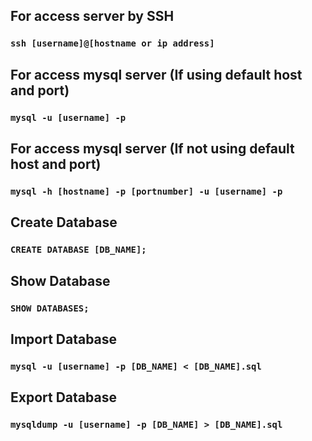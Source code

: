## For access server by SSH

### `ssh [username]@[hostname or ip address]`

## For access mysql server (If using default host and port)

### `mysql -u [username] -p`

## For access mysql server (If not using default host and port)

### `mysql -h [hostname] -p [portnumber] -u [username] -p`

## Create Database

### `CREATE DATABASE [DB_NAME];`

## Show Database

### `SHOW DATABASES;`

## Import Database

### `mysql -u [username] -p [DB_NAME] < [DB_NAME].sql`

## Export Database

### `mysqldump -u [username] -p [DB_NAME] > [DB_NAME].sql`